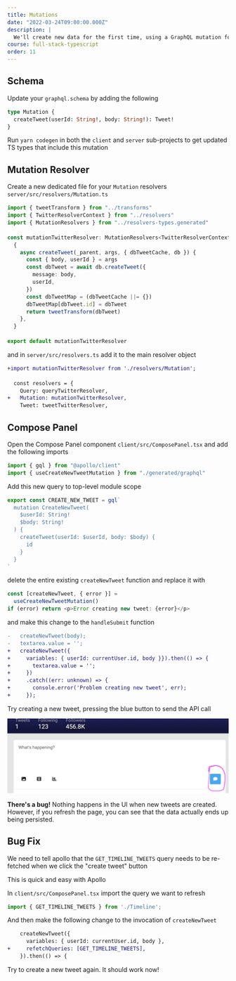 ```yaml
---
title: Mutations
date: "2022-03-24T09:00:00.000Z"
description: |
  We'll create new data for the first time, using a GraphQL mutation for the "post a new tweet" feature
course: full-stack-typescript
order: 11
---
```


## Schema

Update your `graphql.schema` by adding the following

```graphql
type Mutation {
  createTweet(userId: String!, body: String!): Tweet!
}
```

Run `yarn codegen` in both the `client` and `server` sub-projects to get
updated TS types that include this mutation

## Mutation Resolver

Create a new dedicated file for your `Mutation` resolvers `server/src/resolvers/Mutation.ts`

```ts
import { tweetTransform } from "../transforms"
import { TwitterResolverContext } from "../resolvers"
import { MutationResolvers } from "../resolvers-types.generated"

const mutationTwitterResolver: MutationResolvers<TwitterResolverContext> =
  {
    async createTweet(_parent, args, { dbTweetCache, db }) {
      const { body, userId } = args
      const dbTweet = await db.createTweet({
        message: body,
        userId,
      })
      const dbTweetMap = (dbTweetCache ||= {})
      dbTweetMap[dbTweet.id] = dbTweet
      return tweetTransform(dbTweet)
    },
  }

export default mutationTwitterResolver
```

and in `server/src/resolvers.ts` add it to the main resolver object

```diff
+import mutationTwitterResolver from './resolvers/Mutation';

  const resolvers = {
    Query: queryTwitterResolver,
+   Mutation: mutationTwitterResolver,
    Tweet: tweetTwitterResolver,
```

## Compose Panel

Open the Compose Panel component `client/src/ComposePanel.tsx` and add the
following imports

```ts
import { gql } from "@apollo/client"
import { useCreateNewTweetMutation } from "./generated/graphql"
```

Add this new query to top-level module scope

```ts
export const CREATE_NEW_TWEET = gql`
  mutation CreateNewTweet(
    $userId: String!
    $body: String!
  ) {
    createTweet(userId: $userId, body: $body) {
      id
    }
  }
`
```

delete the entire existing `createNewTweet` function and replace it with

```ts
const [createNewTweet, { error }] =
  useCreateNewTweetMutation()
if (error) return <p>Error creating new tweet: {error}</p>
```

and make this change to the `handleSubmit` function

```diff
-   createNewTweet(body);
-   textarea.value = '';
+   createNewTweet({
+     variables: { userId: currentUser.id, body }}).then(() => {
+       textarea.value = '';
+     })
+     .catch((err: unknown) => {
+       console.error('Problem creating new tweet', err);
+     });
```

Try creating a new tweet, pressing the blue button to send the API call

![create-tweet](./create-tweet.png)

**There's a bug!** Nothing happens in the UI when new tweets are created.
However, if you refresh the page, you can see that the data actually ends up
being persisted.

## Bug Fix

We need to tell apollo that the `GET_TIMELINE_TWEETS` query
needs to be re-fetched when we click the "create tweet" button

This is quick and easy with Apollo

In `client/src/ComposePanel.tsx` import the query we want to refresh

```ts
import { GET_TIMELINE_TWEETS } from './Timeline';
```

And then make the following change to the invocation of `createNewTweet`

```diff
    createNewTweet({
      variables: { userId: currentUser.id, body },
+     refetchQueries: [GET_TIMELINE_TWEETS],
    }).then(() => {
```

Try to create a new tweet again. It should work now!
